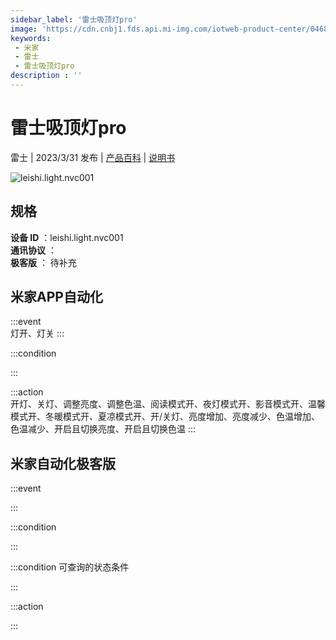 ```yaml
---
sidebar_label: '雷士吸顶灯pro'
image: 'https://cdn.cnbj1.fds.api.mi-img.com/iotweb-product-center/046861967d25377fd859f66023edae3b_1668493671373.png?GalaxyAccessKeyId=AKVGLQWBOVIRQ3XLEW&Expires=9223372036854775807&Signature=yroLDLoM40f5LVC0tcOspYyDAZs='
keywords: 
 - 米家
 - 雷士
 - 雷士吸顶灯pro
description : ''
---
```

# 雷士吸顶灯pro

雷士 | 2023/3/31 发布 | [产品百科](https://home.mi.com/webapp/content/baike/product/index.html?model=leishi.light.nvc001/) | [说明书](https://home.mi.com/views/introduction.html?model=leishi.light.nvc001&region=cn)

![leishi.light.nvc001](https://cdn.cnbj1.fds.api.mi-img.com/iotweb-product-center/046861967d25377fd859f66023edae3b_1668493671373.png?GalaxyAccessKeyId=AKVGLQWBOVIRQ3XLEW&Expires=9223372036854775807&Signature=yroLDLoM40f5LVC0tcOspYyDAZs=)

## 规格  
> 
**设备 ID** ：leishi.light.nvc001  
**通讯协议** ：  
**极客版**  ： 待补充 


## 米家APP自动化  

:::event  
灯开、灯关
:::

:::condition  

:::

:::action   
开灯、关灯、调整亮度、调整色温、阅读模式开、夜灯模式开、影音模式开、温馨模式开、冬暖模式开、夏凉模式开、开/关灯、亮度增加、亮度减少、色温增加、色温减少、开启且切换亮度、开启且切换色温
:::

## 米家自动化极客版  

:::event  

:::

:::condition  

:::

:::condition 可查询的状态条件  

:::

:::action  

:::

        
